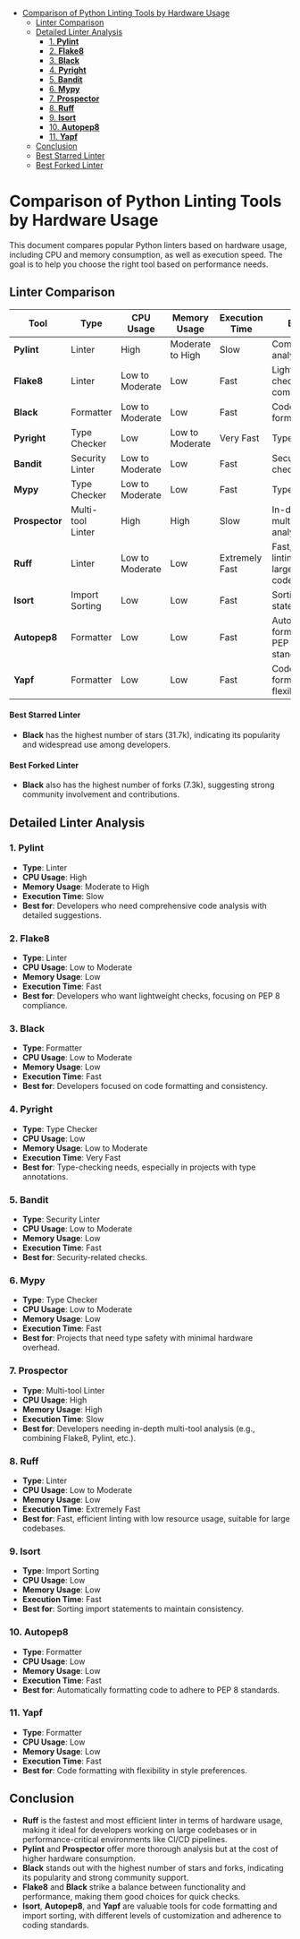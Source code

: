 - [Comparison of Python Linting Tools by Hardware Usage](#comparison-of-python-linting-tools-by-hardware-usage)
  - [Linter Comparison](#linter-comparison)
  - [Detailed Linter Analysis](#detailed-linter-analysis)
    - [1. **Pylint**](#1-pylint)
    - [2. **Flake8**](#2-flake8)
    - [3. **Black**](#3-black)
    - [4. **Pyright**](#4-pyright)
    - [5. **Bandit**](#5-bandit)
    - [6. **Mypy**](#6-mypy)
    - [7. **Prospector**](#7-prospector)
    - [8. **Ruff**](#8-ruff)
    - [9. **Isort**](#9-isort)
    - [10. **Autopep8**](#10-autopep8)
    - [11. **Yapf**](#11-yapf)
  - [Conclusion](#conclusion)
  - [Best Starred Linter](#best-starred-linter)
  - [Best Forked Linter](#best-forked-linter)

# Comparison of Python Linting Tools by Hardware Usage

This document compares popular Python linters based on hardware usage, including CPU and memory consumption, as well as execution speed. The goal is to help you choose the right tool based on performance needs.

## Linter Comparison

| **Tool**       | **Type**            | **CPU Usage**   | **Memory Usage** | **Execution Time**    | **Best for**                          | **Forks** | **Stars** |
|----------------|---------------------|-----------------|------------------|-----------------------|---------------------------------------|-----------|-----------|
| **Pylint**     | Linter              | High            | Moderate to High  | Slow                  | Comprehensive analysis                | 3.4k      | 5.6k      |
| **Flake8**     | Linter              | Low to Moderate | Low              | Fast                  | Lightweight checks, PEP 8 compliance  | 1.4k      | 2.5k      |
| **Black**      | Formatter           | Low to Moderate | Low              | Fast                  | Code formatting                      | 7.3k      | 31.7k     |
| **Pyright**    | Type Checker        | Low             | Low to Moderate   | Very Fast             | Type checking                        | 3.2k      | 9.2k      |
| **Bandit**     | Security Linter     | Low to Moderate | Low              | Fast                  | Security checks                      | 590       | 1.6k      |
| **Mypy**       | Type Checker        | Low to Moderate | Low              | Fast                  | Type checking                        | 1.8k      | 15.5k     |
| **Prospector** | Multi-tool Linter   | High            | High              | Slow                  | In-depth multi-tool analysis          | 340       | 1.4k      |
| **Ruff**       | Linter              | Low to Moderate | Low              | Extremely Fast        | Fast, efficient linting across large codebases | 1.6k      | 9.5k      |
| **Isort**      | Import Sorting      | Low             | Low              | Fast                  | Sorting import statements             | 315       | 3.8k      |
| **Autopep8**   | Formatter           | Low             | Low              | Fast                  | Auto-formatting to PEP 8 standards    | 260       | 1.6k      |
| **Yapf**       | Formatter           | Low             | Low              | Fast                  | Code formatting with flexible styles | 260       | 2.2k      |

#### Best Starred Linter

- **Black** has the highest number of stars (31.7k), indicating its popularity and widespread use among developers.

#### Best Forked Linter

- **Black** also has the highest number of forks (7.3k), suggesting strong community involvement and contributions.

## Detailed Linter Analysis

### 1. **Pylint**
- **Type**: Linter
- **CPU Usage**: High
- **Memory Usage**: Moderate to High
- **Execution Time**: Slow
- **Best for**: Developers who need comprehensive code analysis with detailed suggestions.

### 2. **Flake8**
- **Type**: Linter
- **CPU Usage**: Low to Moderate
- **Memory Usage**: Low
- **Execution Time**: Fast
- **Best for**: Developers who want lightweight checks, focusing on PEP 8 compliance.

### 3. **Black**
- **Type**: Formatter
- **CPU Usage**: Low to Moderate
- **Memory Usage**: Low
- **Execution Time**: Fast
- **Best for**: Developers focused on code formatting and consistency.

### 4. **Pyright**
- **Type**: Type Checker
- **CPU Usage**: Low
- **Memory Usage**: Low to Moderate
- **Execution Time**: Very Fast
- **Best for**: Type-checking needs, especially in projects with type annotations.

### 5. **Bandit**
- **Type**: Security Linter
- **CPU Usage**: Low to Moderate
- **Memory Usage**: Low
- **Execution Time**: Fast
- **Best for**: Security-related checks.

### 6. **Mypy**
- **Type**: Type Checker
- **CPU Usage**: Low to Moderate
- **Memory Usage**: Low
- **Execution Time**: Fast
- **Best for**: Projects that need type safety with minimal hardware overhead.

### 7. **Prospector**
- **Type**: Multi-tool Linter
- **CPU Usage**: High
- **Memory Usage**: High
- **Execution Time**: Slow
- **Best for**: Developers needing in-depth multi-tool analysis (e.g., combining Flake8, Pylint, etc.).

### 8. **Ruff**
- **Type**: Linter
- **CPU Usage**: Low to Moderate
- **Memory Usage**: Low
- **Execution Time**: Extremely Fast
- **Best for**: Fast, efficient linting with low resource usage, suitable for large codebases.

### 9. **Isort**
- **Type**: Import Sorting
- **CPU Usage**: Low
- **Memory Usage**: Low
- **Execution Time**: Fast
- **Best for**: Sorting import statements to maintain consistency.

### 10. **Autopep8**
- **Type**: Formatter
- **CPU Usage**: Low
- **Memory Usage**: Low
- **Execution Time**: Fast
- **Best for**: Automatically formatting code to adhere to PEP 8 standards.

### 11. **Yapf**
- **Type**: Formatter
- **CPU Usage**: Low
- **Memory Usage**: Low
- **Execution Time**: Fast
- **Best for**: Code formatting with flexibility in style preferences.

## Conclusion

- **Ruff** is the fastest and most efficient linter in terms of hardware usage, making it ideal for developers working on large codebases or in performance-critical environments like CI/CD pipelines.
- **Pylint** and **Prospector** offer more thorough analysis but at the cost of higher hardware consumption.
- **Black** stands out with the highest number of stars and forks, indicating its popularity and strong community support.
- **Flake8** and **Black** strike a balance between functionality and performance, making them good choices for quick checks.
- **Isort**, **Autopep8**, and **Yapf** are valuable tools for code formatting and import sorting, with different levels of customization and adherence to coding standards.
